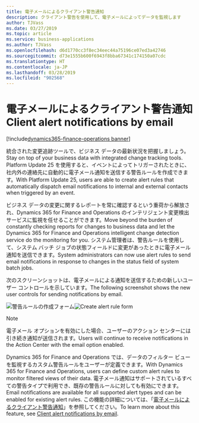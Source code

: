 ```yaml
---
title: 電子メールによるクライアント警告通知
description: クライアント警告を使用して、電子メールによってデータを監視します
author: TJVass
ms.date: 03/27/2019
ms.topic: article
ms.service: business-applications
ms.author: TJVass
ms.openlocfilehash: d6d1770cc3f8ec34eec44a75196ce07ed3a42746
ms.sourcegitcommit: d73e1555b600f6943f8bba67341c174150a07cdc
ms.translationtype: HT
ms.contentlocale: ja-JP
ms.lasthandoff: 03/28/2019
ms.locfileid: "902568"
---
```

#  <a name="client-alert-notifications-by-email"></a><span data-ttu-id="6406f-103">電子メールによるクライアント警告通知</span><span class="sxs-lookup"><span data-stu-id="6406f-103">Client alert notifications by email</span></span>
[!include[dynamics365-finance-operations banner](../includes/dynamics365-finance-operations.md)]

<span data-ttu-id="6406f-104">統合された変更追跡ツールで、ビジネス データの最新状況を把握しましょう。</span><span class="sxs-lookup"><span data-stu-id="6406f-104">Stay on top of your business data with integrated change tracking tools.</span></span> <span data-ttu-id="6406f-105">Platform Update 25 を使用すると、イベントによってトリガーされたときに、社内外の連絡先に自動的に電子メール通知を送信する警告ルールを作成できます。</span><span class="sxs-lookup"><span data-stu-id="6406f-105">With Platform Update 25, users are able to create alert rules that automatically dispatch email notifications to internal and external contacts when triggered by an event.</span></span>  

<span data-ttu-id="6406f-106">ビジネス データの変更に関するレポートを常に確認するという重荷から解放され、Dynamics 365 for Finance and Operations のインテリジェント変更検出サービスに監視を任せることができます。</span><span class="sxs-lookup"><span data-stu-id="6406f-106">Move beyond the burden of constantly checking reports for changes to business data and let the Dynamics 365 for Finance and Operations intelligent change detection service do the monitoring for you.</span></span> <span data-ttu-id="6406f-107">システム管理者は、警告ルールを使用して、システム バッチ ジョブの状態フィールドに変更があったときに電子メール通知を送信できます。</span><span class="sxs-lookup"><span data-stu-id="6406f-107">System administrators can now use alert rules to send email notifications in response to changes in the status field of system batch jobs.</span></span>

<span data-ttu-id="6406f-108">次のスクリーンショットは、電子メールによる通知を送信するための新しいユーザー コントロールを示しています。</span><span class="sxs-lookup"><span data-stu-id="6406f-108">The following screenshot shows the new user controls for sending notifications by email.</span></span>

<span data-ttu-id="6406f-109">![警告ルールの作成フォーム](media/Create-alert-rule-form.png "警告ルールの作成フォーム")</span><span class="sxs-lookup"><span data-stu-id="6406f-109">![Create alert rule form](media/Create-alert-rule-form.png "Create alert rule form")</span></span>

> [!NOTE] 
> <span data-ttu-id="6406f-110">電子メール オプションを有効にした場合、ユーザーのアクション センターには引き続き通知が送信されます。</span><span class="sxs-lookup"><span data-stu-id="6406f-110">Users will continue to receive notifications in the Action Center with the email option enabled.</span></span>

<span data-ttu-id="6406f-111">Dynamics 365 for Finance and Operations では、データのフィルター ビューを監視するカスタム警告ルールをユーザーが定義できます。</span><span class="sxs-lookup"><span data-stu-id="6406f-111">With Dynamics 365 for Finance and Operations, users can define custom alert rules to monitor filtered views of their data.</span></span> <span data-ttu-id="6406f-112">電子メール通知はサポートされているすべての警告タイプで利用でき、既存の警告ルールに対しても有効にできます。</span><span class="sxs-lookup"><span data-stu-id="6406f-112">Email notifications are available for all supported alert types and can be enabled for existing alert rules.</span></span> <span data-ttu-id="6406f-113">この機能の詳細については、「[電子メールによるクライアント警告通知](https://docs.microsoft.com/dynamics365/unified-operations/fin-and-ops/get-started/alert-email-notifications)」を参照してください。</span><span class="sxs-lookup"><span data-stu-id="6406f-113">To learn more about this feature, see [Client alert notifications by email](https://docs.microsoft.com/dynamics365/unified-operations/fin-and-ops/get-started/alert-email-notifications).</span></span>

